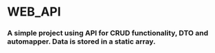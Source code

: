 # WEB_API
### A simple project using API for CRUD functionality, DTO and automapper. Data is stored in a static array.
